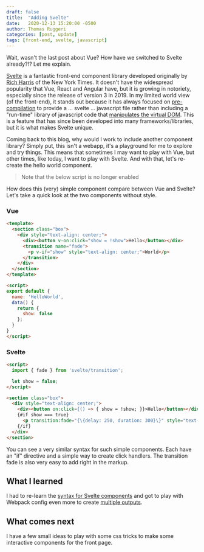 ```yaml
---
draft: false
title:  "Adding Svelte"
date:   2020-12-13 15:20:00 -0500
author: Thomas Ruggeri
categories: [post, update]
tags: [front-end, svelte, javascript]
---
```


Wait, wasn't the last post about Vue? How have we switched to Svelte already?!? Let me explain.

[Svelte](https://svelte.dev/) is a fantastic front-end component library developed originally by [Rich Harris](https://github.com/Rich-Harris) of the New York Times. It doesn't have the widespread popularity that Vue, React and Angular have, but it is growing in notoriety, especially since the release of version 3 in 2019. In my limited world view (of the front-end), it stands out because it has always focused on [pre-compilation](https://svelte.dev/blog/frameworks-without-the-framework) to provide a ... svelte ... javascript file rather than including a "run-time" library of javascript code that [manipulates the virtual DOM](https://svelte.dev/blog/virtual-dom-is-pure-overhead). This is a feature that has since been developed into many frameworks/libraries, but it is what makes Svelte unique.

Coming back to this blog, why would I work to include another component library? Simply put, this isn't a webapp, it's a playground for me to explore and try things. This means that sometimes I may want to play with Vue, but other times, like today, I want to play with Svelte. And with that, let's re-create the hello world component.

> Note that the below script is no longer enabled

<div id="svelte_hello_world"></div>

How does this (very) simple component compare between Vue and Svelte? Let's take a quick look at the two components without style.

### Vue

```html
<template>
  <section class="box">
    <div style="text-align: center;">
      <div><button v-on:click="show = !show">Hello</button></div>
      <transition name="fade">
        <p v-if="show" style="text-align: center;">World</p>
      </transition>
    </div>
  </section>
</template>

<script>
export default {
  name: 'HelloWorld',
  data() {
    return {
      show: false
    };
  }
}
</script>
```

### Svelte



```html
<script>
  import { fade } from 'svelte/transition';

  let show = false;
</script>

<section class="box">
  <div style="text-align: center;">
    <div><button on:click={() => { show = !show; }}>Hello</button></div>
    {#if show === true}
      <p transition:fade="{\{delay: 250, duration: 300}\}" style="text-align: center;">World</p>
    {/if}
  </div>
</section>
```



You can see a very similar syntax for such simple components. Each have an "if" directive and a simple way to create click handlers. The transition fade is also very easy to add right in the markup.

## What I learned

I had to re-learn the [syntax for Svelte components](https://svelte.dev/docs#Template_syntax) and got to play with Webpack config even more to create [multiple outputs](https://webpack.js.org/configuration/configuration-types/#exporting-multiple-configurations).

## What comes next

I have a few small ideas to play with some css tricks to make some interactive components for the front page.
